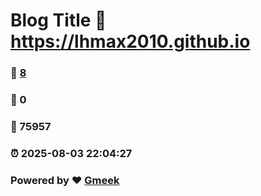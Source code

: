# Blog Title :link: https://lhmax2010.github.io 
### :page_facing_up: [8](https://lhmax2010.github.io/tag.html) 
### :speech_balloon: 0 
### :hibiscus: 75957 
### :alarm_clock: 2025-08-03 22:04:27 
### Powered by :heart: [Gmeek](https://github.com/Meekdai/Gmeek)
